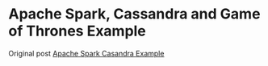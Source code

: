 # Apache Spark, Cassandra and Game of Thrones Example

Original post [Apache Spark Casandra Example](https://supergloo.com/spark-scala/apache-spark-cassandra/)
